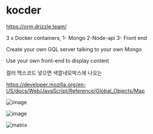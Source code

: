 # kocder

https://orm.drizzle.team/

3 x Docker containers, 1- Mongo 2-Node-api 3- Front end

Create your own GQL server talking to your own Mongo

Use your own front-end to display content

컬러 헥스코드 넣으면 색깔네모박스에 나오는 

https://developer.mozilla.org/en-US/docs/Web/JavaScript/Reference/Global_Objects/Map

![image](https://github.com/minju25kim/kocder/assets/48757517/f7f4c9d6-c5ed-427c-be7f-125f70ed6f91)

![image](https://github.com/minju25kim/kocder/assets/48757517/d9ef5890-95bc-4ecd-bdbc-77bc10748bde)

![matrix](https://github.com/minju25kim/kocder/assets/48757517/2a80ec42-5b98-456c-b945-317146507e26)
